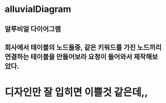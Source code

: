 # alluvialDiagram

## 알루비얼 다이어그램

## 회사에서 테이블<table>의 노드들중, 같은 키워드를 가진 노드끼리 연결하는 테이블을 만들어보라 요청이 들어와서 제작해보았다.
## 디자인만 잘 입히면 이쁠것 같은데,,
